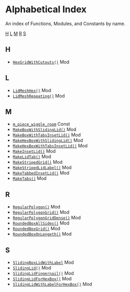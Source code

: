 # Alphabetical Index

An index of Functions, Modules, and Constants by name.

[H](#h)  [L](#l)  [M](#m)  [R](#r)  [S](#s)

## H

- [`HexGridWithCutouts()`](boardgame_toolkit.scad#module-hexgridwithcutouts) Mod

## L

- [`LidMeshHex()`](boardgame_toolkit.scad#module-lidmeshhex) Mod
- [`LidMeshRepeating()`](boardgame_toolkit.scad#module-lidmeshrepeating) Mod

## M

- [`m_piece_wiggle_room`](boardgame_toolkit.scad#constant-m_piece_wiggle_room) Const
- [`MakeBoxWithSlidingLid()`](boardgame_toolkit.scad#module-makeboxwithslidinglid) Mod
- [`MakeBoxWithTabsInsetLid()`](boardgame_toolkit.scad#module-makeboxwithtabsinsetlid) Mod
- [`MakeHexBoxWithSlidingLid()`](boardgame_toolkit.scad#module-makehexboxwithslidinglid) Mod
- [`MakeHexBoxWithTabsInsetLid()`](boardgame_toolkit.scad#module-makehexboxwithtabsinsetlid) Mod
- [`MakeInsetLid()`](boardgame_toolkit.scad#module-makeinsetlid) Mod
- [`MakeLidTab()`](boardgame_toolkit.scad#module-makelidtab) Mod
- [`MakeStripedGrid()`](boardgame_toolkit.scad#module-makestripedgrid) Mod
- [`MakeStripedLidLabel()`](boardgame_toolkit.scad#module-makestripedlidlabel) Mod
- [`MakeTabbedInsetLid()`](boardgame_toolkit.scad#module-maketabbedinsetlid) Mod
- [`MakeTabs()`](boardgame_toolkit.scad#module-maketabs) Mod

## R

- [`RegularPolygon()`](boardgame_toolkit.scad#module-regularpolygon) Mod
- [`RegularPolygonGrid()`](boardgame_toolkit.scad#module-regularpolygongrid) Mod
- [`RegularPolygonGridDense()`](boardgame_toolkit.scad#module-regularpolygongriddense) Mod
- [`RoundedBoxAllSides()`](boardgame_toolkit.scad#module-roundedboxallsides) Mod
- [`RoundedBoxGrid()`](boardgame_toolkit.scad#module-roundedboxgrid) Mod
- [`RoundedBoxOnLengeth()`](boardgame_toolkit.scad#module-roundedboxonlengeth) Mod

## S

- [`SlidingBoxLidWithLabel`](boardgame_toolkit.scad#module-slidingboxlidwithlabel) Mod
- [`SlidingLid()`](boardgame_toolkit.scad#module-slidinglid) Mod
- [`SlidingLidFingernail()`](boardgame_toolkit.scad#module-slidinglidfingernail) Mod
- [`SlidingLidForHexBox()`](boardgame_toolkit.scad#module-slidinglidforhexbox) Mod
- [`SlidingLidWithLabelForHexBox()`](boardgame_toolkit.scad#module-slidinglidwithlabelforhexbox) Mod

